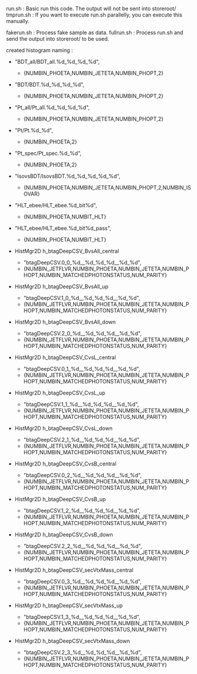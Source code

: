 run.sh : Basic run this code. The output will not be sent into storeroot/
tmprun.sh : If you want to execute run.sh parallelly, you can execute this manually.

fakerun.sh : Process fake sample as data.
fullrun.sh : Process run.sh and send the output into storeroot/ to be used.

created histogram naming :
* "BDT_all/BDT_all.%d_%d_%d_%d",
    * {NUMBIN_PHOETA,NUMBIN_JETETA,NUMBIN_PHOPT,2}
* "BDT/BDT.%d_%d_%d_%d",
    * {NUMBIN_PHOETA,NUMBIN_JETETA,NUMBIN_PHOPT,2}
* "Pt_all/Pt_all.%d_%d_%d_%d",
    * {NUMBIN_PHOETA,NUMBIN_JETETA,NUMBIN_PHOPT,2}
* "Pt/Pt.%d_%d",
    * {NUMBIN_PHOETA,2}
* "Pt_spec/Pt_spec.%d_%d",
    * {NUMBIN_PHOETA,2}
* "IsovsBDT/IsovsBDT.%d_%d_%d_%d_%d",
    * {NUMBIN_PHOETA,NUMBIN_JETETA,NUMBIN_PHOPT,2,NUMBIN_ISOVAR}
* "HLT_ebee/HLT_ebee.%d_bit%d",
    * {NUMBIN_PHOETA,NUMBIT_HLT}
* "HLT_ebee/HLT_ebee.%d_bit%d_pass",
    * {NUMBIN_PHOETA,NUMBIT_HLT}




*   HistMgr2D h_btagDeepCSV_BvsAll_central    
    * "btagDeepCSV.0_0_%d__%d_%d_%d__%d_%d",
    * {NUMBIN_JETFLVR,NUMBIN_PHOETA,NUMBIN_JETETA,NUMBIN_PHOPT,NUMBIN_MATCHEDPHOTONSTATUS,NUM_PARITY} 
*   HistMgr2D h_btagDeepCSV_BvsAll_up         
    * "btagDeepCSV.1_0_%d__%d_%d_%d__%d_%d",
    * {NUMBIN_JETFLVR,NUMBIN_PHOETA,NUMBIN_JETETA,NUMBIN_PHOPT,NUMBIN_MATCHEDPHOTONSTATUS,NUM_PARITY} 
*   HistMgr2D h_btagDeepCSV_BvsAll_down       
    * "btagDeepCSV.2_0_%d__%d_%d_%d__%d_%d",
    * {NUMBIN_JETFLVR,NUMBIN_PHOETA,NUMBIN_JETETA,NUMBIN_PHOPT,NUMBIN_MATCHEDPHOTONSTATUS,NUM_PARITY} 
*   HistMgr2D h_btagDeepCSV_CvsL_central      
    * "btagDeepCSV.0_1_%d__%d_%d_%d__%d_%d",
    * {NUMBIN_JETFLVR,NUMBIN_PHOETA,NUMBIN_JETETA,NUMBIN_PHOPT,NUMBIN_MATCHEDPHOTONSTATUS,NUM_PARITY} 
*   HistMgr2D h_btagDeepCSV_CvsL_up           
    * "btagDeepCSV.1_1_%d__%d_%d_%d__%d_%d",
    * {NUMBIN_JETFLVR,NUMBIN_PHOETA,NUMBIN_JETETA,NUMBIN_PHOPT,NUMBIN_MATCHEDPHOTONSTATUS,NUM_PARITY} 
*   HistMgr2D h_btagDeepCSV_CvsL_down         
    * "btagDeepCSV.2_1_%d__%d_%d_%d__%d_%d",
    * {NUMBIN_JETFLVR,NUMBIN_PHOETA,NUMBIN_JETETA,NUMBIN_PHOPT,NUMBIN_MATCHEDPHOTONSTATUS,NUM_PARITY} 
*   HistMgr2D h_btagDeepCSV_CvsB_central      
    * "btagDeepCSV.0_2_%d__%d_%d_%d__%d_%d",
    * {NUMBIN_JETFLVR,NUMBIN_PHOETA,NUMBIN_JETETA,NUMBIN_PHOPT,NUMBIN_MATCHEDPHOTONSTATUS,NUM_PARITY} 
*   HistMgr2D h_btagDeepCSV_CvsB_up           
    * "btagDeepCSV.1_2_%d__%d_%d_%d__%d_%d",
    * {NUMBIN_JETFLVR,NUMBIN_PHOETA,NUMBIN_JETETA,NUMBIN_PHOPT,NUMBIN_MATCHEDPHOTONSTATUS,NUM_PARITY} 
*   HistMgr2D h_btagDeepCSV_CvsB_down         
    * "btagDeepCSV.2_2_%d__%d_%d_%d__%d_%d",
    * {NUMBIN_JETFLVR,NUMBIN_PHOETA,NUMBIN_JETETA,NUMBIN_PHOPT,NUMBIN_MATCHEDPHOTONSTATUS,NUM_PARITY} 
*   HistMgr2D h_btagDeepCSV_secVtxMass_central
    * "btagDeepCSV.0_3_%d__%d_%d_%d__%d_%d",
    * {NUMBIN_JETFLVR,NUMBIN_PHOETA,NUMBIN_JETETA,NUMBIN_PHOPT,NUMBIN_MATCHEDPHOTONSTATUS,NUM_PARITY} 
*   HistMgr2D h_btagDeepCSV_secVtxMass_up     
    * "btagDeepCSV.1_3_%d__%d_%d_%d__%d_%d",
    * {NUMBIN_JETFLVR,NUMBIN_PHOETA,NUMBIN_JETETA,NUMBIN_PHOPT,NUMBIN_MATCHEDPHOTONSTATUS,NUM_PARITY} 
*   HistMgr2D h_btagDeepCSV_secVtxMass_down   
    * "btagDeepCSV.2_3_%d__%d_%d_%d__%d_%d",
    * {NUMBIN_JETFLVR,NUMBIN_PHOETA,NUMBIN_JETETA,NUMBIN_PHOPT,NUMBIN_MATCHEDPHOTONSTATUS,NUM_PARITY} 
